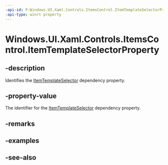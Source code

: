 ```yaml
---
-api-id: P:Windows.UI.Xaml.Controls.ItemsControl.ItemTemplateSelectorProperty
-api-type: winrt property
---
```


<!-- Property syntax
public Windows.UI.Xaml.DependencyProperty ItemTemplateSelectorProperty { get; }
-->

# Windows.UI.Xaml.Controls.ItemsControl.ItemTemplateSelectorProperty

## -description
Identifies the [ItemTemplateSelector](itemscontrol_itemtemplateselector.md) dependency property.



## -property-value
The identifier for the [ItemTemplateSelector](itemscontrol_itemtemplateselector.md) dependency property.

## -remarks

## -examples

## -see-also
